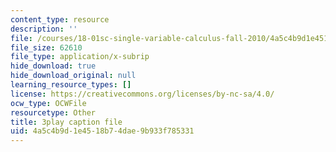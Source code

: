```yaml
---
content_type: resource
description: ''
file: /courses/18-01sc-single-variable-calculus-fall-2010/4a5c4b9d1e4518b74dae9b933f785331_XRkgBWbWvg4.srt
file_size: 62610
file_type: application/x-subrip
hide_download: true
hide_download_original: null
learning_resource_types: []
license: https://creativecommons.org/licenses/by-nc-sa/4.0/
ocw_type: OCWFile
resourcetype: Other
title: 3play caption file
uid: 4a5c4b9d-1e45-18b7-4dae-9b933f785331
---
```

